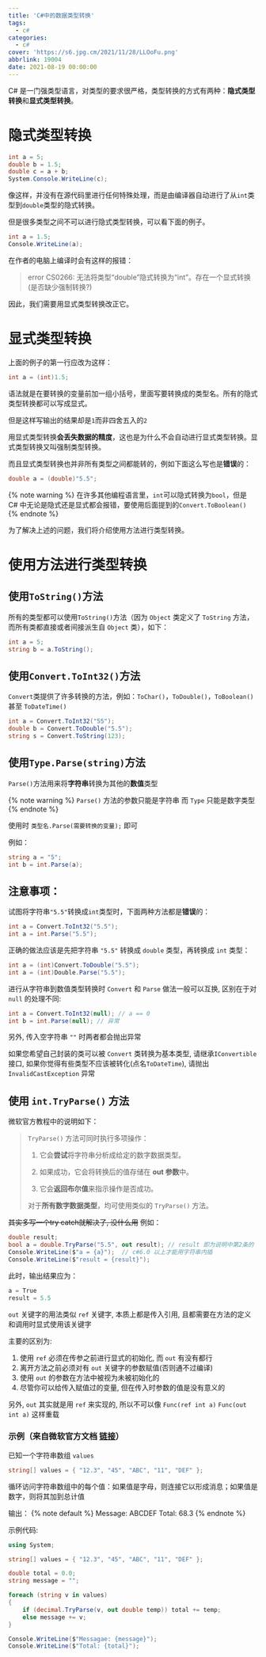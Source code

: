 ```yaml
---
title: 'C#中的数据类型转换'
tags:
  - c#
categories:
  - c#
cover: 'https://s6.jpg.cm/2021/11/28/LLOoFu.png'
abbrlink: 19004
date: 2021-08-19 00:00:00
---
```


C# 是一门强类型语言，对类型的要求很严格，类型转换的方式有两种：**隐式类型转换**和**显式类型转换**。

# 隐式类型转换

```csharp
int a = 5;
double b = 1.5;
double c = a + b;
System.Console.WriteLine(c);
```

像这样，并没有在源代码里进行任何特殊处理，而是由编译器自动进行了从`int`类型到`double`类型的隐式转换。

但是很多类型之间不可以进行隐式类型转换，可以看下面的例子。

```csharp
int a = 1.5;
Console.WriteLine(a);
```

在作者的电脑上编译时会有这样的报错：

> error CS0266: 无法将类型“double”隐式转换为“int”。存在一个显式转换(是否缺少强制转换?)

因此，我们需要用显式类型转换改正它。

# 显式类型转换

上面的例子的第一行应改为这样：

```csharp
int a = (int)1.5;
```

语法就是在要转换的变量前加一组小括号，里面写要转换成的类型名。所有的隐式类型转换都可以写成显式。

但是这样写输出的结果却是`1`而非四舍五入的`2`

用显式类型转换**会丢失数据的精度**，这也是为什么不会自动进行显式类型转换。显式类型转换又叫强制类型转换。

而且显式类型转换也并非所有类型之间都能转的，例如下面这么写也是**错误**的：

```csharp
double a = (double)"5.5";
```

{% note warning %}
在许多其他编程语言里，`int`可以隐式转换为`bool`，但是 C# 中无论是隐式还是显式都会报错，要使用后面提到的`Convert.ToBoolean()`
{% endnote %}

为了解决上述的问题，我们将介绍使用方法进行类型转换。

# 使用方法进行类型转换

## 使用`ToString()`方法

所有的类型都可以使用`ToString()`方法（因为 `Object` 类定义了 `ToString` 方法，而所有类都直接或者间接派生自 `Object` 类），如下：

```csharp
int a = 5;
string b = a.ToString();
```

## 使用`Convert.ToInt32()`方法

`Convert`类提供了许多转换的方法，例如：`ToChar()`，`ToDouble()`，`ToBoolean()` 甚至 `ToDateTime()`

```csharp
int a = Convert.ToInt32("55");
double b = Convert.ToDouble("5.5");
string s = Convert.ToString(123);
```

## 使用`Type.Parse(string)`方法

`Parse()`方法用来将**字符串**转换为其他的**数值**类型

{% note warning %}
`Parse()` 方法的参数只能是字符串
而 `Type` 只能是数字类型
{% endnote %}


使用时 `类型名.Parse(需要转换的变量);` 即可

例如：

```csharp
string a = "5";
int b = int.Parse(a);
```

## 注意事项：

试图将字符串`"5.5"`转换成`int`类型时，下面两种方法都是**错误**的：

```csharp
int a = Convert.ToInt32("5.5");
int a = int.Parse("5.5");
```

正确的做法应该是先把字符串 `"5.5"` 转换成 `double` 类型，再转换成 `int` 类型：

```csharp
int a = (int)Convert.ToDouble("5.5");
int a = (int)Double.Parse("5.5");
```

进行从字符串到数值类型转换时 `Convert` 和 `Parse` 做法一般可以互换, 区别在于对 `null` 的处理不同:
```csharp
int a = Convert.ToInt32(null); // a == 0
int b = int.Parse(null); // 异常
```

另外, 传入空字符串 `""` 时两者都会抛出异常

如果您希望自己封装的类可以被 `Convert` 类转换为基本类型, 请继承`IConvertible` 接口, 如果你觉得有些类型不应该被转化(点名`ToDateTime`), 请抛出 `InvalidCastException` 异常

## 使用 `int.TryParse()` 方法

微软官方教程中的说明如下：

> `TryParse()` 方法可同时执行多项操作：
>
> 1. 它会**尝试**将字符串分析成给定的数字数据类型。
>
> 2. 如果成功，它会将转换后的值存储在 **out 参数**中。
>
> 3. 它会**返回布尔值**来指示操作是否成功。
>
> 对于**所有数字数据类型**，均可使用类似的 `TryParse()` 方法。

~~其实多写一个try catch就解决了, 没什么用~~
例如：

```csharp
double result;
bool a = double.TryParse("5.5", out result); // result 即为说明中第2条的 "out参数" 
Console.WriteLine($"a = {a}");  // c#6.0 以上才能用字符串内插
Console.WriteLine($"result = {result}");
```

此时，输出结果应为：

```csharp
a = True
result = 5.5
```

`out` 关键字的用法类似 `ref` 关键字, 本质上都是传入引用, 且都需要在方法的定义和调用时显式使用该关键字

主要的区别为:
1. 使用 `ref` 必须在传参之前进行显式的初始化, 而 `out` 有没有都行
2. 离开方法之前必须对有 `out` 关键字的参数赋值(否则通不过编译)
3. 使用 `out` 的参数在方法中被视为未被初始化的
4. 尽管你可以给传入赋值过的变量, 但在传入时参数的值是没有意义的

另外, `out` 其实就是用 `ref` 来实现的, 所以不可以像 `Func(ref int a)` `Func(out int a)` 这样重载

### 示例（来自微软官方文档 [链接](https://docs.microsoft.com/zh-cn/learn/modules/csharp-convert-cast/4-challenge)）

已知一个字符串数组 `values`

```csharp
string[] values = { "12.3", "45", "ABC", "11", "DEF" };
```

循环访问字符串数组中的每个值：如果值是字母，则连接它以形成消息；如果值是数字，则将其加到总计值


输出：
{% note default %}
Message: ABCDEF
Total: 68.3
{% endnote %}

示例代码:

```csharp
using System;

string[] values = { "12.3", "45", "ABC", "11", "DEF" };

double total = 0.0;
string message = "";

foreach (string v in values)
{
    if (decimal.TryParse(v, out double temp)) total += temp;
    else message += v; 
}

Console.WriteLine($"Messagae: {message}");
Console.WriteLine($"Total: {total}");
```
